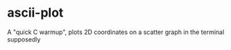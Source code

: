 ascii-plot
==========

A "quick C warmup", plots 2D coordinates on a scatter graph in the terminal supposedly
